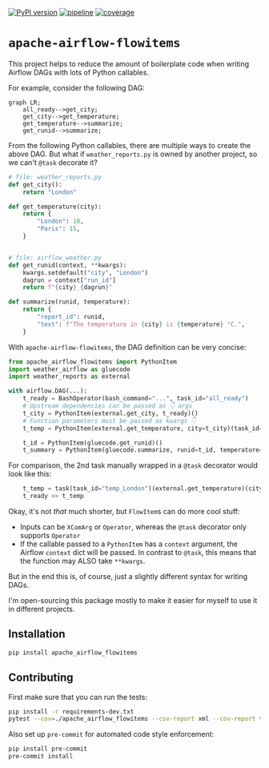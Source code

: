 [![PyPI version](https://img.shields.io/pypi/v/apache-airflow-flowitems)](https://pypi.org/project/apache-airflow-flowitems)
[![pipeline](https://github.com/michaelosthege/apache-airflow-flowitems/workflows/pipeline/badge.svg)](https://github.com/michaelosthege/apache-airflow-flowitems/actions)
[![coverage](https://codecov.io/gh/michaelosthege/apache-airflow-flowitems/branch/main/graph/badge.svg)](https://codecov.io/gh/michaelosthege/apache-airflow-flowitems)

# `apache-airflow-flowitems`
This project helps to reduce the amount of boilerplate code when writing Airflow DAGs with lots of Python callables.

For example, consider the following DAG:

```mermaid
graph LR;
    all_ready-->get_city;
    get_city-->get_temperature;
    get_temperature-->summarize;
    get_runid-->summarize;
```

From the following Python callables, there are multiple ways to create the above DAG.
But what if `weather_reports.py` is owned by another project, so we can't `@task` decorate it?

```python
# file: weather_reports.py
def get_city():
    return "London"

def get_temperature(city):
    return {
        "London": 10,
        "Paris": 15,
    }


# file: airflow_weather.py
def get_runid(context, **kwargs):
    kwargs.setdefault("city", "London")
    dagrun = context["run_id"]
    return f"{city}_{dagrun}"

def summarize(runid, temperature):
    return {
        "report_id": runid,
        "text": f"The temperature in {city} is {temperature} °C.",
    }
```

With `apache-airflow-flowitems`, the DAG definition can be very concise:

```python
from apache_airflow_flowitems import PythonItem
import weather_airflow as gluecode
import weather_reports as external

with airflow.DAG(...):
    t_ready = BashOperator(bash_command="...", task_id="all_ready")
    # Upstream dependencies can be passed as 👇 args
    t_city = PythonItem(external.get_city, t_ready)()
    # Function parameters must be passed as kwargs 👇
    t_temp = PythonItem(external.get_temperature, city=t_city)(task_id="temp_London")

    t_id = PythonItem(gluecode.get_runid)()
    t_summary = PythonItem(gluecode.summarize, runid=t_id, temperature=t_temp)
```

For comparison, the 2nd task manually wrapped in a `@task` decorator would look like this:

```python
    t_temp = task(task_id="temp_London")(external.get_temperature)(city=t_city.output)
    t_ready >> t_temp
```

Okay, it's not _that_ much shorter, but `FlowItem`s can do more cool stuff:
* Inputs can be `XComArg` or `Operator`, whereas the `@task` decorator only supports `Operator`
* If the callable passed to a `PythonItem` has a `context` argument, the Airflow `context` dict will be passed.
  In contrast to `@task`, this means that the function may ALSO take `**kwargs`.

But in the end this is, of course, just a slightly different syntax for writing DAGs.

I'm open-sourcing this package mostly to make it easier for myself to use it in different projects.

## Installation
```bash
pip install apache_airflow_flowitems
```

## Contributing
First make sure that you can run the tests:

```bash
pip install -r requirements-dev.txt
pytest --cov=./apache_airflow_flowitems --cov-report xml --cov-report term-missing .
```

Also set up `pre-commit` for automated code style enforcement:

```bash
pip install pre-commit
pre-commit install
```
